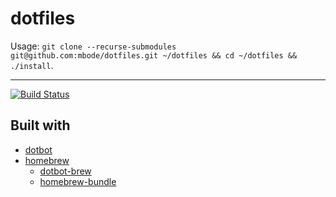# dotfiles

Usage: `git clone --recurse-submodules git@github.com:mbode/dotfiles.git ~/dotfiles && cd ~/dotfiles && ./install`.

---

[![Build Status](https://travis-ci.org/mbode/dotfiles.svg?branch=master)](https://travis-ci.org/mbode/dotfiles)

## Built with

* [dotbot](https://github.com/anishathalye/dotbot/)
* [homebrew](https://brew.sh/)
    * [dotbot-brew](https://github.com/d12frosted/dotbot-brew)
    * [homebrew-bundle](https://github.com/Homebrew/homebrew-bundle)
